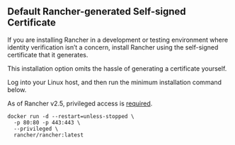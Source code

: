 ## Default Rancher-generated Self-signed Certificate

If you are installing Rancher in a development or testing environment where identity verification isn’t a concern, 
install Rancher using the self-signed certificate that it generates. 

This installation option omits the hassle of generating a certificate yourself.

Log into your Linux host, and then run the minimum installation command below.

As of Rancher v2.5, privileged access is [required](https://rancher.com/docs/rancher/v2.5/en/installation/other-installation-methods/single-node-docker/#privileged-access-for-rancher-v2-5).

```shell
docker run -d --restart=unless-stopped \
  -p 80:80 -p 443:443 \
  --privileged \
  rancher/rancher:latest
```